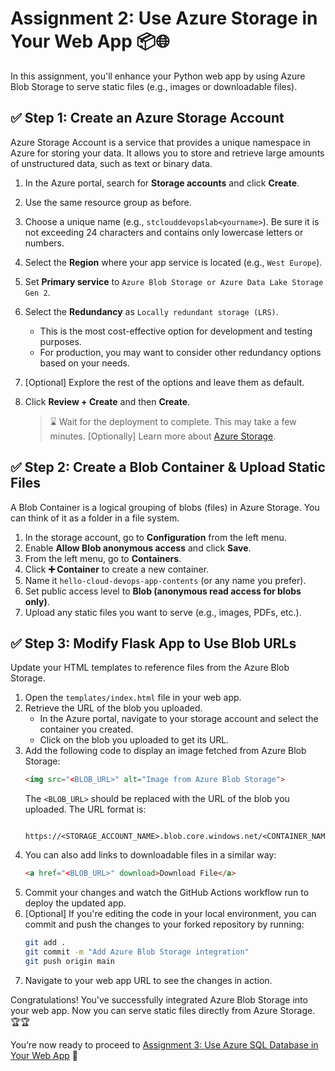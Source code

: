 # Assignment 2: Use Azure Storage in Your Web App 📦🌐

In this assignment, you'll enhance your Python web app by using Azure Blob Storage to serve static files (e.g., images or downloadable files).

## ✅ Step 1: Create an Azure Storage Account

Azure Storage Account is a service that provides a unique namespace in Azure for storing your data. It allows you to store and retrieve large amounts of unstructured data, such as text or binary data.

1. In the Azure portal, search for **Storage accounts** and click **Create**.
2. Use the same resource group as before.
3. Choose a unique name (e.g., `stclouddevopslab<yourname>`). Be sure it is not exceeding 24 characters and contains only lowercase letters or numbers.
4. Select the **Region** where your app service is located (e.g., `West Europe`).
5. Set **Primary service** to `Azure Blob Storage or Azure Data Lake Storage Gen 2`.
6. Select the **Redundancy** as `Locally redundant storage (LRS)`.
   - This is the most cost-effective option for development and testing purposes.
   - For production, you may want to consider other redundancy options based on your needs.
7. [Optional] Explore the rest of the options and leave them as default. 
8. Click **Review + Create** and then **Create**.

    > ⌛ Wait for the deployment to complete. This may take a few minutes.
    > [Optionally] Learn more about [Azure Storage](https://learn.microsoft.com/en-us/azure/storage/common/storage-introduction).

## ✅ Step 2: Create a Blob Container & Upload Static Files

A Blob Container is a logical grouping of blobs (files) in Azure Storage. You can think of it as a folder in a file system.

1. In the storage account, go to **Configuration** from the left menu.
2. Enable **Allow Blob anonymous access** and click **Save**.
3. From the left menu, go to **Containers**.
4. Click **➕ Container** to create a new container.
5. Name it `hello-cloud-devops-app-contents` (or any name you prefer).
6. Set public access level to **Blob (anonymous read access for blobs only)**.
7. Upload any static files you want to serve (e.g., images, PDFs, etc.).

## ✅ Step 3: Modify Flask App to Use Blob URLs

Update your HTML templates to reference files from the Azure Blob Storage.

1. Open the `templates/index.html` file in your web app.
2. Retrieve the URL of the blob you uploaded.
   - In the Azure portal, navigate to your storage account and select the container you created.
   - Click on the blob you uploaded to get its URL.
3. Add the following code to display an image fetched from Azure Blob Storage:
   ```html
   <img src="<BLOB_URL>" alt="Image from Azure Blob Storage">
   ```
   The `<BLOB_URL>` should be replaced with the URL of the blob you uploaded. The URL format is:
   ```
    https://<STORAGE_ACCOUNT_NAME>.blob.core.windows.net/<CONTAINER_NAME>/<BLOB_NAME>
    ```
4. You can also add links to downloadable files in a similar way:
   ```html
   <a href="<BLOB_URL>" download>Download File</a>
   ```
5. Commit your changes and watch the GitHub Actions workflow run to deploy the updated app.
6. [Optional] If you're editing the code in your local environment, you can commit and push the changes to your forked repository by running:
   ```bash
   git add .
   git commit -m "Add Azure Blob Storage integration"
   git push origin main
   ```
7. Navigate to your web app URL to see the changes in action.

Congratulations! You've successfully integrated Azure Blob Storage into your web app. Now you can serve static files directly from Azure Storage. 🏆🏆

You’re now ready to proceed to [Assignment 3: Use Azure SQL Database in Your Web App](assignment-3-use-azure-sql-database.md) 🎯